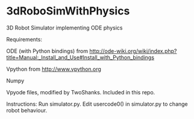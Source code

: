 3dRoboSimWithPhysics
====================

3D Robot Simulator implementing ODE physics

Requirements:

ODE (with Python bindings) from http://ode-wiki.org/wiki/index.php?title=Manual:_Install_and_Use#Install_with_Python_bindings

Vpython from
http://www.vpython.org

Numpy

Vpyode files, modified by TwoShanks.  Included in this repo.



Instructions:
Run simulator.py.  Edit usercode0() in simulator.py to change robot behaviour.
